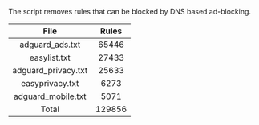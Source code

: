 The script removes rules that can be blocked by DNS based ad-blocking.


| File | Rules |
|:----:|:-----:|
| adguard_ads.txt | 65446 |
| easylist.txt | 27433 |
| adguard_privacy.txt | 25633 |
| easyprivacy.txt | 6273 |
| adguard_mobile.txt | 5071 |
| Total | 129856 |